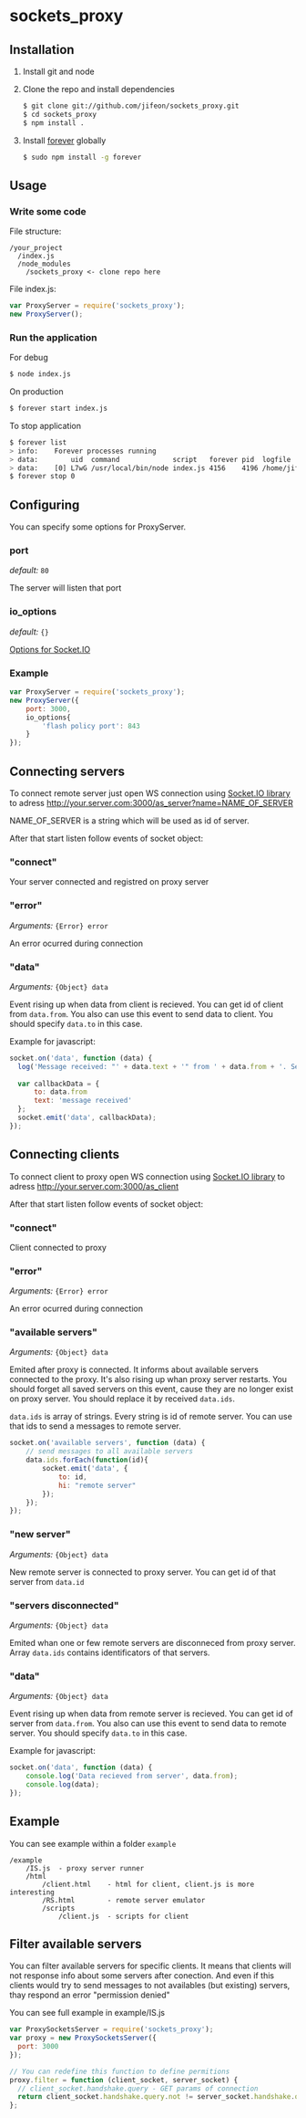 sockets_proxy
=============

Installation
------------

1. Install git and node
2. Clone the repo and install dependencies

    ```bash
    $ git clone git://github.com/jifeon/sockets_proxy.git
    $ cd sockets_proxy
    $ npm install .
    ```
3. Install [forever](https://github.com/nodejitsu/forever) globally

    ```bash
    $ sudo npm install -g forever
    ```

Usage
-----

### Write some code

File structure:
```
/your_project
  /index.js
  /node_modules
    /sockets_proxy <- clone repo here
```
File index.js:
```js
var ProxyServer = require('sockets_proxy');
new ProxyServer();
```

### Run the application

For debug
```bash
$ node index.js
```

On production
```bash
$ forever start index.js
```

To stop application
```bash
$ forever list
> info:    Forever processes running
> data:        uid  command             script   forever pid  logfile                        uptime      
> data:    [0] L7wG /usr/local/bin/node index.js 4156    4196 /home/jifeon/.forever/L7wG.log 0:0:0:0.160
$ forever stop 0
```

Configuring
-----------

You can specify some options for ProxyServer.

### port
_default:_ `80`

The server will listen that port

### io_options
_default:_ `{}`

[Options for Socket.IO](https://github.com/LearnBoost/Socket.IO/wiki/Configuring-Socket.IO)

### Example

```js
var ProxyServer = require('sockets_proxy');
new ProxyServer({
    port: 3000,
    io_options{
        'flash policy port': 843
    }
});
```

Connecting servers
------------------

To connect remote server just open WS connection using [Socket.IO library](http://socket.io) to adress 
http://your.server.com:3000/as_server?name=NAME_OF_SERVER

NAME_OF_SERVER is a string which will be used as id of server.

After that start listen follow events of socket object:

### "connect"

Your server connected and registred on proxy server

### "error"

_Arguments:_ `{Error} error`

An error ocurred during connection

### "data"

_Arguments:_ `{Object} data`

Event rising up when data from client is recieved. You can get id of client from `data.from`. You also can use this 
event to send data to client. You should specify `data.to` in this case.

Example for javascript:
```js
socket.on('data', function (data) {
  log('Message received: "' + data.text + '" from ' + data.from + '. Send it back');
  
  var callbackData = {
      to: data.from
      text: 'message received'
  };
  socket.emit('data', callbackData);
});
```

Connecting clients
------------------

To connect client to proxy open WS connection using [Socket.IO library](http://socket.io) to adress 
http://your.server.com:3000/as_client

After that start listen follow events of socket object:

### "connect"

Client connected to proxy

### "error"

_Arguments:_ `{Error} error`

An error ocurred during connection

### "available servers"

_Arguments:_ `{Object} data`

Emited after proxy is connected. It informs about available servers connected to the proxy. It's also rising up whan proxy
server restarts. You should forget all saved servers on this event, cause they are no longer exist on proxy server. You
should replace it by received `data.ids`. 

`data.ids` is array of strings. Every string is id of remote server. You can use that ids to send a messages to remote 
server.

```js
socket.on('available servers', function (data) {
    // send messages to all available servers
    data.ids.forEach(function(id){
        socket.emit('data', {
            to: id,
            hi: "remote server"
        });
    });
});
```

### "new server"

_Arguments:_ `{Object} data`

New remote server is connected to proxy server. You can get id of that server from `data.id`

### "servers disconnected"

_Arguments:_ `{Object} data`

Emited whan one or few remote servers are disconneced from proxy server. Array `data.ids` contains identificators of that 
servers.

### "data"

_Arguments:_ `{Object} data`

Event rising up when data from remote server is recieved. You can get id of server from `data.from`. You also can use 
this event to send data to remote server. You should specify `data.to` in this case.

Example for javascript:
```js
socket.on('data', function (data) {
    console.log('Data recieved from server', data.from);
    console.log(data);
});
```

Example
-------

You can see example within a folder `example`
```
/example
    /IS.js  - proxy server runner
    /html
        /client.html    - html for client, client.js is more interesting
        /RS.html        - remote server emulator
        /scripts
            /client.js  - scripts for client
```

Filter available servers
------------------------

You can filter available servers for specific clients. It means that clients will not response info about some servers
after conection. And even if this clients would try to send messages to not availables (but existing) servers, thay 
respond an error "permission denied"

You can see full example in example/IS.js 

```js
var ProxySocketsServer = require('sockets_proxy');
var proxy = new ProxySocketsServer({
  port: 3000
});

// You can redefine this function to define permitions
proxy.filter = function (client_socket, server_socket) {
  // client_socket.handshake.query - GET params of connection
  return client_socket.handshake.query.not != server_socket.handshake.query.name;
};
```



